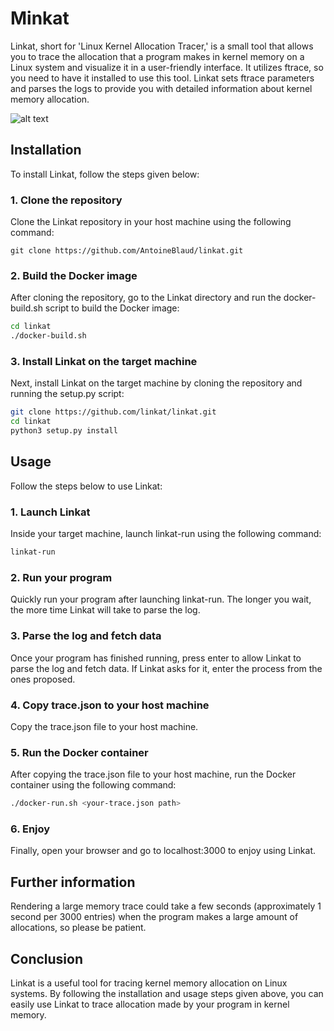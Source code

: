 # Minkat

Linkat, short for 'Linux Kernel Allocation Tracer,' is a small tool that allows you to trace the allocation that a program makes in kernel memory on a Linux system and visualize it in a user-friendly interface. It utilizes ftrace, so you need to have it installed to use this tool. Linkat sets ftrace parameters and parses the logs to provide you with detailed information about kernel memory allocation.

![alt text](https://i.ibb.co/RjvXFyK/Capture-d-cran-2023-02-15-202702.png)



## Installation

To install Linkat, follow the steps given below:
### 1. Clone the repository

Clone the Linkat repository in your host machine using the following command:


    git clone https://github.com/AntoineBlaud/linkat.git

### 2. Build the Docker image

After cloning the repository, go to the Linkat directory and run the docker-build.sh script to build the Docker image:

```bash
cd linkat
./docker-build.sh
```

###  3. Install Linkat on the target machine

Next, install Linkat on the target machine by cloning the repository and running the setup.py script:


```bash
git clone https://github.com/linkat/linkat.git
cd linkat
python3 setup.py install
```
## Usage

Follow the steps below to use Linkat:
###  1. Launch Linkat

Inside your target machine, launch linkat-run using the following command:
```bash
linkat-run
```

###  2. Run your program

Quickly run your program after launching linkat-run. The longer you wait, the more time Linkat will take to parse the log.
### 3. Parse the log and fetch data

Once your program has finished running, press enter to allow Linkat to parse the log and fetch data. If Linkat asks for it, enter the process from the ones proposed.
### 4. Copy trace.json to your host machine

Copy the trace.json file to your host machine.
### 5. Run the Docker container

After copying the trace.json file to your host machine, run the Docker container using the following command:

```bash
./docker-run.sh <your-trace.json path>
```

### 6. Enjoy

Finally, open your browser and go to localhost:3000 to enjoy using Linkat.

## Further information

Rendering a large memory trace could take a few seconds (approximately 1 second per 3000 entries) when the program makes a large amount of allocations, so please be patient.

## Conclusion

Linkat is a useful tool for tracing kernel memory allocation on Linux systems. By following the installation and usage steps given above, you can easily use Linkat to trace allocation made by your program in kernel memory.
